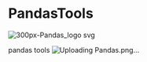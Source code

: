 # PandasTools
![300px-Pandas_logo svg](https://github.com/Ahmed-Saeed1995/PandasTools/assets/81560563/48c67fcc-5d34-40c3-b782-e22665359575)

pandas tools
![Uploading Pandas.png…](Pandas.png)
